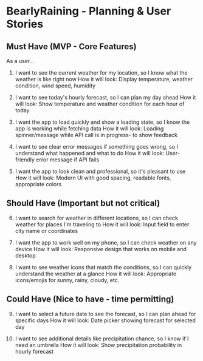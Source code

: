 # BearlyRaining - Planning & User Stories

## Must Have (MVP - Core Features)

As a user...
1. I want to see the current weather for my location, so I know what the weather is like right now
How it will look: Display temperature, weather condition, wind speed, humidity

2. I want to see today's hourly forecast, so I can plan my day ahead
How it will look: Show temperature and weather condition for each hour of today

3. I want the app to load quickly and show a loading state, so I know the app is working while fetching data
How it will look: Loading spinner/message while API call is in progress- to show feedback

4. I want to see clear error messages if something goes wrong, so I understand what happened and what to do
How it will look:  User-friendly error message if API fails

5. I want the app to look clean and professional, so it's pleasant to use
How it will look:  Modern UI with good spacing, readable fonts, appropriate colors

## Should Have (Important but not critical)

6. I want to search for weather in different locations, so I can check weather for places I'm traveling to
How it will look:  Input field to enter city name or coordinates

7. I want the app to work well on my phone, so I can check weather on any device
How it will look:  Responsive design that works on mobile and desktop

8. I want to see weather icons that match the conditions, so I can quickly understand the weather at a glance
How it will look:  Appropriate icons/emojis for sunny, rainy, cloudy, etc.

## Could Have (Nice to have - time permitting)

9. I want to select a future date to see the forecast, so I can plan ahead for specific days
How it will look:  Date picker showing forecast for selected day

10. I want to see additional details like precipitation chance, so I know if I need an umbrella
How it will look:  Show precipitation probability in hourly forecast